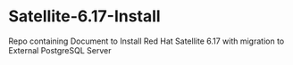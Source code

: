 # Satellite-6.17-Install
Repo containing Document to Install Red Hat Satellite 6.17 with migration to External PostgreSQL Server
